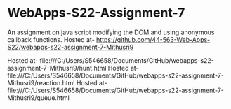 # WebApps-S22-Assignment-7
An assignment on java script modifying the DOM and using anonymous callback functions.
Hosted at- https://github.com/44-563-Web-Apps-S22/webapps-s22-assignment-7-Mithusri9

Hosted at- file:///C:/Users/S546658/Documents/GitHub/webapps-s22-assignment-7-Mithusri9/hunt.html
Hosted at- file:///C:/Users/S546658/Documents/GitHub/webapps-s22-assignment-7-Mithusri9/reaction.html
Hosted at- file:///C:/Users/S546658/Documents/GitHub/webapps-s22-assignment-7-Mithusri9/queue.html